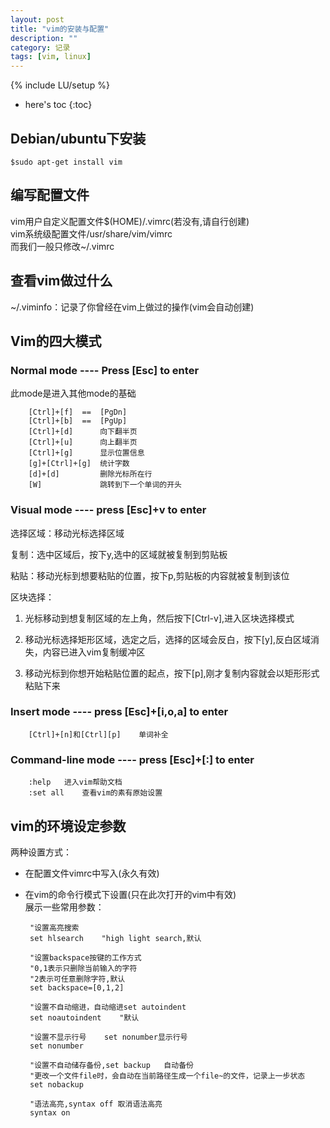 ```yaml
---
layout: post
title: "vim的安装与配置"
description: ""
category: 记录
tags: [vim, linux]
---
```

{% include LU/setup %}

* here's toc
{:toc}

## Debian/ubuntu下安装

	$sudo apt-get install vim

## 编写配置文件

vim用户自定义配置文件$(HOME)/.vimrc(若没有,请自行创建)  
vim系统级配置文件/usr/share/vim/vimrc  
而我们一般只修改~/.vimrc

## 查看vim做过什么

~/.viminfo：记录了你曾经在vim上做过的操作(vim会自动创建)  

## Vim的四大模式

### Normal mode	----	Press [Esc] to enter  

此mode是进入其他mode的基础  

		[Ctrl]+[f]	==	[PgDn]
		[Ctrl]+[b]	==	[PgUp]
		[Ctrl]+[d]		向下翻半页
		[Ctrl]+[u]		向上翻半页
		[Ctrl]+[g]  	显示位置信息
		[g]+[Ctrl]+[g]	统计字数
		[d]+[d]			删除光标所在行
		[W]				跳转到下一个单词的开头

### Visual mode	----	press [Esc]+v to enter	

选择区域：移动光标选择区域  

复制：选中区域后，按下y,选中的区域就被复制到剪贴板  

粘贴：移动光标到想要粘贴的位置，按下p,剪贴板的内容就被复制到该位  

区块选择：  

  1. 光标移动到想复制区域的左上角，然后按下[Ctrl-v],进入区块选择模式  

  2. 移动光标选择矩形区域，选定之后，选择的区域会反白，按下[y],反白区域消失，内容已进入vim复制缓冲区  

  3. 移动光标到你想开始粘贴位置的起点，按下[p],刚才复制内容就会以矩形形式粘贴下来  

### Insert mode	----	press [Esc]+[i,o,a] to enter

		[Ctrl]+[n]和[Ctrl][p]	单词补全

### Command-line mode	----	press [Esc]+[:] to enter

		:help	进入vim帮助文档
		:set all	查看vim的素有原始设置

## vim的环境设定参数

两种设置方式：  

*  在配置文件vimrc中写入(永久有效)
*  在vim的命令行模式下设置(只在此次打开的vim中有效)  
展示一些常用参数：  

        "设置高亮搜索
		set hlsearch	"high light search,默认

        "设置backspace按键的工作方式
        "0,1表示只删除当前输入的字符
        "2表示可任意删除字符,默认
        set backspace=[0,1,2]
		
		"设置不自动缩进，自动缩进set autoindent
        set noautoindent	"默认
                                                                           
        "设置不显示行号	set nonumber显示行号
        set nonumber

		"设置不自动储存备份,set backup	自动备份
        "更改一个文件file时，会自动在当前路径生成一个file~的文件，记录上一步状态
        set nobackup
        
        "语法高亮,syntax off 取消语法高亮
        syntax on


